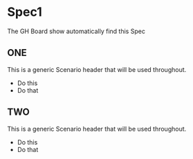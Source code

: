 # Spec1

The GH Board show automatically find this Spec 

## ONE 
This is a generic Scenario header that will be used throughout.

  * Do this
  * Do that

## TWO 
This is a generic Scenario header that will be used throughout.

  * Do this
  * Do that
